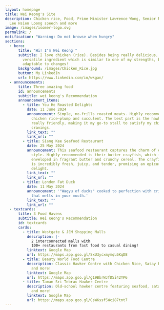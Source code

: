 ```yaml
---
layout: homepage
title: Wei Keong's Site
description: Chicken rice, Food, Prime Minister Lawrence Wong, Senior Minister
  Lee Hsien Loong speech and more
image: /images/isomer-logo.svg
permalink: /
notification: "Warning: Do not browse when hungry"
sections:
  - hero:
      title: "Hi! I'm Wei Keong "
      subtitle: I love chicken (rice). Besides being really delicious, it is a
        versatile ingredient which is similar to one of my strengths, being
        adaptable to changes!
      background: /images/Chicken_Rice.jpg
      button: My LinkedIn
      url: https://www.linkedin.com/in/wkgan/
  - announcements:
      title: Three amazing food
      id: announcements
      subtitle: wei keong's Recommendation
      announcement_items:
        - title: You He Roasted Delights
          date: 11 June 2024
          announcement: Simple, no-frills roasted meats. Highly recommended is the roasted
            chicken rice—plump and succulent. The best part is the hawkers are
            really friendly, making it my go-to stall to satisfy my chicken rice
            cravings.
          link_text: ""
          link_url: ""
        - title: Siang Kee Seafood Restaurant
          date: 25 May 2024
          announcement: This seafood restaurant captures the charm of old-school hawker
            style. Highly recommended is their butter crayfish, which is
            enveloped in fragrant butter and crunchy cereal. The crayfish meat
            is incredibly fresh, juicy, and tender, promising an epicurean
            delight.
          link_text: ""
          link_url: ""
        - title: London Fat Duck
          date: 11 May 2024
          announcement: '"Wagyu of ducks" cooked to perfection with crispy skin and meat
            that melts in your mouth.'
          link_text: ""
          link_url: ""
  - textcards:
      title: 3 Food Havens
      subtitle: Wei Keong's Recommendation
      id: textcards
      cards:
        - title: Westgate & JEM Shopping Malls
          description: |-
            2 interconnected malls with
            100+ restaurants from fast food to casual dining!
          linktext: Google Map
          url: https://maps.app.goo.gl/SxU3ycxmymqL6KqD8
        - title: Beauty World Food Centre
          description: Classic Hawker Centre with Chicken Rice, Satay Bee Hoon, Nasi Lemak
            and more!
          linktext: Google Map
          url: https://maps.app.goo.gl/g19BbrWJfD5i42YP6
        - title: Taman Sri Tebrau Hawker Centre
          description: Old-school hawker centre featuring seafood, satay, dumpling noodles
            and more!
          linktext: Google Map
          url: https://maps.app.goo.gl/CsWKssfSWci87tnt7
---
```

